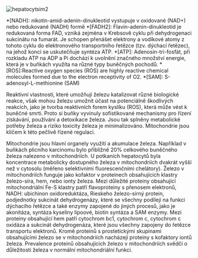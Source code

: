<div class="w3-row">
<div class="w3-half w3-center">

![hepatocytsim2](hepatocytsim2.png)



</div>
<div class="w3-half w3-padding">
<div class="w3-justify">

*[NADH]: nikotin-amid-adenin-dinukleotid vystupuje v oxidované (NAD+) nebo redukované (NADH) formě
*[FADH2]: Flavin-adenin-dinukleotid je redukovaná forma FAD, vzniká zejména v Krebsově cyklu při dehydrogenaci sukcinátu na fumarát. Je schopen přenášet elektrony a vodíkové atomy z tohoto cyklu do elektronového transportního řetězce (tzv. dýchací řetězec), na jehož konci se uskutečňuje syntéza ATP.
*[ATP]: Adenosin-tri-fosfát, při rozkladu ATP na ADP a Pi dochází k uvolnění značného množství energie, která je v buňkách využíta na různé typy buněčných pochodů.
*[ROS]:Reactive oxygen species (ROS) are highly reactive chemical molecules formed due to the electron receptivity of O2.
*[SAM]: S-adenosyl-L-methionine (SAM)

<bdl-quiz id="q1" question="Přiřaďte funkce mitochondrií"
	  type="match"
	  terms="Mitochondrie jsou klíčové pro | V mitochondriální matrix probíhají reakce | V mitochondriích se syntetizují "
	  answers="buněčné dýchání a výroba energie | metabolické procesy např. β-oxidace mastných kyselin a cyklus trikarboxylových kyselin (Krebsův cyklus) | lipidy, aminokyseliny, pyrimidin a různé další metabolické meziprodukty.">
</bdl-quiz>
<bdl-quiz id="q2" question="Přiřaďte funkce mitochondrií"
	  type="match"
	  terms="Mitochondrie jsou klíčové | Ionty železa vykazují | V mitochondriích se syntetizují "
	  answers="v metabolismu stopových prvků, zejména v metabolismu železa | pružnou koordinační a redoxní aktivitu a je často začleněno jako prostetická skupina do enzymů a strukturních proteinů | lipidy, aminokyseliny, pyrimidin a různé další metabolické meziprodukty.">
</bdl-quiz>
<bdl-quiz-control ids="q1,q2"></bdl-quiz-control>

<!--Mitochondrie plní různé buněčné funkce a hrají klíčovou roli v buněčném dýchání a výrobě energie. V mitochondriální matrix se probíhají mnohé metabolické procesy, jako je β-oxidace mastných kyselin a cyklus trikarboxylových kyselin (Krebsův cyklus). Tyto dráhy generují redukční ekvivalenty (NADH a FADH2), které se podílejí na generování energie (ATP), a to donací elektronů do řetězce přenosu elektronů a generováním elektrochemického gradientu napříč vnitřní mitochondriální membrány. Mitochondrie se také podílejí na biosyntéze lipidů, aminokyselin, pyrimidinu a různých dalších metabolických meziproduktů. Kromě toho mitochondrie uplatňují kontrolu nad širokou škálou buněčných funkcí formováním časo-prostorové distribuce buněčného Ca<sup>2+</sup>. Jedním z takových procesů závislých na Ca<sup>2+</sup> regulovaných mitochondriemi je kontrola buněčného osudu (přežití nebo smrt) prostřednictvím apoptotické signalizace.-->


Reaktivní vlastnosti, které umožňují železu katalizovat různé biologické reakce, však mohou železu umožnit účast na potenciálně škodlivých reakcích, jako je tvorba reaktivních forem kyslíku (ROS), která může vést k buněčné smrti. Proto si buňky vyvinuly sofistikované mechanismy pro řízení získávání, používání a detoxikace železa. Jsou tak splněny metabolické potřeby železa a riziko toxicity železa je minimalizováno. Mitochondrie jsou klíčem k této pečlivě řízené regulaci.

<!--Kromě výše zmíněných funkcí hrají mitochondrie klíčovou roli v metabolismu stopových prvků, zejména v metabolismu železa. Železo vykazuje pružnou koordinační a redoxní aktivitu a je často začleněno jako prostetická skupina do enzymů a strukturních proteinů. Reaktivní vlastnosti, které umožňují železu katalizovat různé biologické reakce, však mohou železu umožnit účast na potenciálně škodlivých reakcích, jako je tvorba reaktivních forem kyslíku (ROS), která může vést k buněčné smrti. Proto si buňky vyvinuly sofistikované mechanismy pro řízení získávání, používání a detoxikace železa. Jsou tak splněny metabolické potřeby železa a riziko toxicity železa je minimalizováno. Mitochondrie jsou klíčem k této pečlivě řízené regulaci.-->


Mitochondrie jsou hlavní organely využití a akumulace železa. Například v buňkách plicního karcinomu bylo přibližně 20% celkového buněčného železa nalezeno v mitochondriích. U potkaních hepatocytů byla koncentrace metabolicky dostupného železa v mitochondriích dvakrát vyšší než v cytosolu (měřeno selektivními fluorescenčními chelátory). Železo v mitochondriích funguje jako kofaktor v proteinech obsahujících klastry železo-síra, hem, nebo ionty železa. Mezi důležité proteiny obsahující mitochondriální Fe-S klastry patří flavoproteiny s přenosem elektronů, NADH: ubichinon oxidoreduktáza, Rieskeho železo-sírný protein, podjednotky sukcinát dehydrogenázy, které se všechny podílejí na funkci dýchacího řetězce a také enzymy zapojené do jiných procesů, jako je akonitáza, syntáza kyseliny lipoové, biotin syntáza a SAM enzymy. Mezi proteiny obsahující hem patří cytochrom bc1, cytochrom c, cytochrom c oxidáza a sukcinát dehydrogenáza, které jsou všechny zapojeny do řetězce transportu elektronů. Kromě proteinů s prostetickými skupinami obsahujícími železo se v mitochondriích nacházejí proteiny s kofaktory iontů železa. Prevalence proteinů obsahujících železo v mitochondriích svědčí o důležitosti železa v normální mitochondriální funkci.

</div>
</div>
</div>